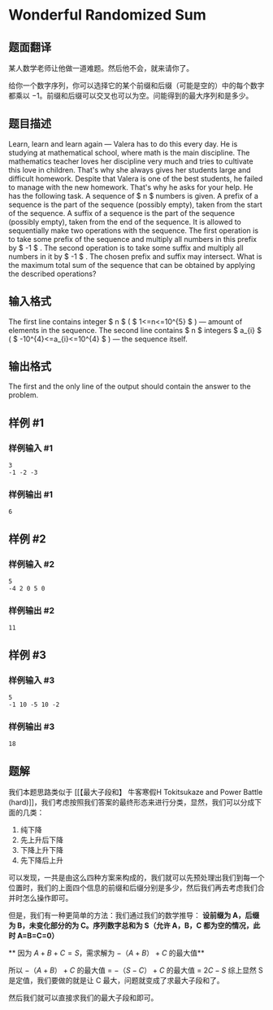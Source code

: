 # Wonderful Randomized Sum

## 题面翻译

某人数学老师让他做一道难题。然后他不会，就来请你了。

给你一个数字序列，你可以选择它的某个前缀和后缀（可能是空的）中的每个数字都乘以 $-1$。前缀和后缀可以交叉也可以为空。问能得到的最大序列和是多少。

## 题目描述

Learn, learn and learn again — Valera has to do this every day. He is studying at mathematical school, where math is the main discipline. The mathematics teacher loves her discipline very much and tries to cultivate this love in children. That's why she always gives her students large and difficult homework. Despite that Valera is one of the best students, he failed to manage with the new homework. That's why he asks for your help. He has the following task. A sequence of $ n $ numbers is given. A prefix of a sequence is the part of the sequence (possibly empty), taken from the start of the sequence. A suffix of a sequence is the part of the sequence (possibly empty), taken from the end of the sequence. It is allowed to sequentially make two operations with the sequence. The first operation is to take some prefix of the sequence and multiply all numbers in this prefix by $ -1 $ . The second operation is to take some suffix and multiply all numbers in it by $ -1 $ . The chosen prefix and suffix may intersect. What is the maximum total sum of the sequence that can be obtained by applying the described operations?

## 输入格式

The first line contains integer $ n $ ( $ 1<=n<=10^{5} $ ) — amount of elements in the sequence. The second line contains $ n $ integers $ a_{i} $ ( $ -10^{4}<=a_{i}<=10^{4} $ ) — the sequence itself.

## 输出格式

The first and the only line of the output should contain the answer to the problem.

## 样例 #1

### 样例输入 #1

```
3
-1 -2 -3
```

### 样例输出 #1

```
6
```

## 样例 #2

### 样例输入 #2

```
5
-4 2 0 5 0
```

### 样例输出 #2

```
11
```

## 样例 #3

### 样例输入 #3

```
5
-1 10 -5 10 -2
```

### 样例输出 #3

```
18
```

## 题解
我们本题思路类似于 [[【最大子段和】 牛客寒假H Tokitsukaze and Power Battle (hard)]]，我们考虑按照我们答案的最终形态来进行分类，显然，我们可以分成下面的几类：
1. 纯下降
2. 先上升后下降
3. 下降上升下降
4. 先下降后上升

可以发现，一共是由这么四种方案来构成的，我们就可以先预处理出我们到每一个位置时，我们的上面四个信息的前缀和后缀分别是多少，然后我们再去考虑我们合并时怎么操作即可。

但是，我们有一种更简单的方法：我们通过我们的数学推导：
**设前缀为 A，后缀为 B，未变化部分的为 C。序列数字总和为 S（允许 A，B，C 都为空的情况，此时 A=B=C=0）**

** 因为 $A+B+C=S$，需求解为 $-（A+B）+C$ 的最大值**

所以 $-（A+B）+C$ 的最大值 = $-（S-C）+C$ 的最大值 = $2C-S$ 综上显然 S 是定值，我们要做的就是让 C 最大，问题就变成了求最大子段和了。

然后我们就可以直接求我们的最大子段和即可。